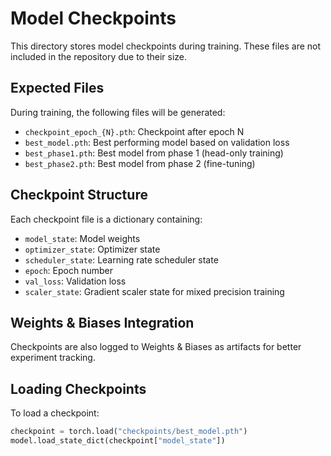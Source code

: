 # Model Checkpoints

This directory stores model checkpoints during training. These files are not included in the repository due to their size.

## Expected Files

During training, the following files will be generated:

- `checkpoint_epoch_{N}.pth`: Checkpoint after epoch N
- `best_model.pth`: Best performing model based on validation loss
- `best_phase1.pth`: Best model from phase 1 (head-only training)
- `best_phase2.pth`: Best model from phase 2 (fine-tuning)

## Checkpoint Structure

Each checkpoint file is a dictionary containing:
- `model_state`: Model weights
- `optimizer_state`: Optimizer state
- `scheduler_state`: Learning rate scheduler state
- `epoch`: Epoch number
- `val_loss`: Validation loss
- `scaler_state`: Gradient scaler state for mixed precision training

## Weights & Biases Integration

Checkpoints are also logged to Weights & Biases as artifacts for better experiment tracking.

## Loading Checkpoints

To load a checkpoint:

```python
checkpoint = torch.load("checkpoints/best_model.pth")
model.load_state_dict(checkpoint["model_state"])
```